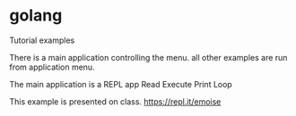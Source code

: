 # golang

Tutorial examples

There is a main application controlling the menu. all other examples are run from application menu.

The main application is a REPL app
Read Execute Print Loop

This example is presented on class.
https://repl.it/emoise